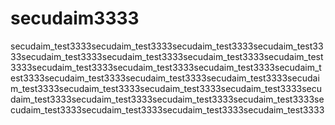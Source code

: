 # secudaim3333
secudaim_test3333secudaim_test3333secudaim_test3333secudaim_test3333secudaim_test3333secudaim_test3333secudaim_test3333secudaim_test3333secudaim_test3333secudaim_test3333secudaim_test3333secudaim_test3333secudaim_test3333secudaim_test3333secudaim_test3333secudaim_test3333secudaim_test3333secudaim_test3333secudaim_test3333secudaim_test3333secudaim_test3333secudaim_test3333secudaim_test3333secudaim_test3333secudaim_test3333secudaim_test3333secudaim_test3333